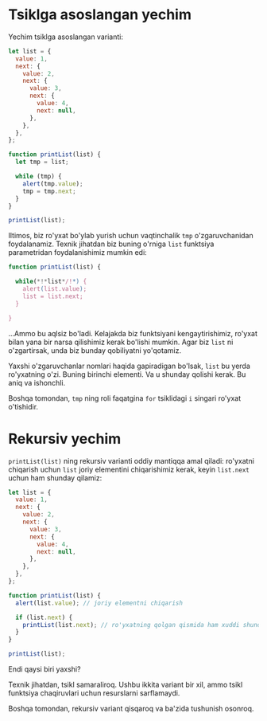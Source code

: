 # Tsiklga asoslangan yechim

Yechim tsiklga asoslangan varianti:

```js run
let list = {
  value: 1,
  next: {
    value: 2,
    next: {
      value: 3,
      next: {
        value: 4,
        next: null,
      },
    },
  },
};

function printList(list) {
  let tmp = list;

  while (tmp) {
    alert(tmp.value);
    tmp = tmp.next;
  }
}

printList(list);
```

Iltimos, biz ro'yxat bo'ylab yurish uchun vaqtinchalik `tmp` o'zgaruvchanidan foydalanamiz. Texnik jihatdan biz buning o'rniga `list` funktsiya parametridan foydalanishimiz mumkin edi:

```js
function printList(list) {

  while(*!*list*/!*) {
    alert(list.value);
    list = list.next;
  }

}
```

...Ammo bu aqlsiz bo'ladi. Kelajakda biz funktsiyani kengaytirishimiz, ro'yxat bilan yana bir narsa qilishimiz kerak bo'lishi mumkin. Agar biz `list` ni o'zgartirsak, unda biz bunday qobiliyatni yo'qotamiz.

Yaxshi o'zgaruvchanlar nomlari haqida gapiradigan bo'lsak, `list` bu yerda ro'yxatning o'zi. Buning birinchi elementi. Va u shunday qolishi kerak. Bu aniq va ishonchli.

Boshqa tomondan, `tmp` ning roli faqatgina `for` tsiklidagi `i` singari ro'yxat o'tishidir.

# Rekursiv yechim

`printList(list)` ning rekursiv varianti oddiy mantiqqa amal qiladi: ro'yxatni chiqarish uchun `list` joriy elementini chiqarishimiz kerak, keyin `list.next` uchun ham shunday qilamiz:

```js run
let list = {
  value: 1,
  next: {
    value: 2,
    next: {
      value: 3,
      next: {
        value: 4,
        next: null,
      },
    },
  },
};

function printList(list) {
  alert(list.value); // joriy elementni chiqarish

  if (list.next) {
    printList(list.next); // ro'yxatning qolgan qismida ham xuddi shunday qiling
  }
}

printList(list);
```

Endi qaysi biri yaxshi?

Texnik jihatdan, tsikl samaraliroq. Ushbu ikkita variant bir xil, ammo tsikl funktsiya chaqiruvlari uchun resurslarni sarflamaydi.

Boshqa tomondan, rekursiv variant qisqaroq va ba'zida tushunish osonroq.
